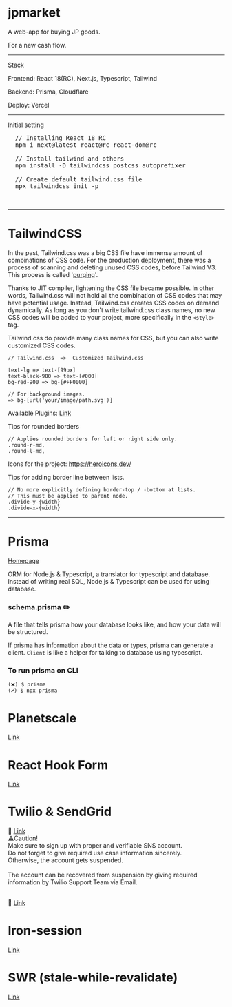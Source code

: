 # jpmarket
A web-app for buying JP goods.

For a new cash flow.

<hr>

Stack

Frontend: React 18(RC), Next.js, Typescript, Tailwind

Backend: Prisma, Cloudflare

Deploy: Vercel

<hr>

Initial setting

<pre>
  // Installing React 18 RC
  npm i next@latest react@rc react-dom@rc

  // Install tailwind and others
  npm install -D tailwindcss postcss autoprefixer

  // Create default tailwind.css file
  npx tailwindcss init -p
</pre>

<br>

<hr>

# TailwindCSS

In the past, Tailwind.css was a big CSS file have immense amount of combinations of CSS code. For the production deployment, there was a process of scanning and deleting unused CSS codes, before Tailwind V3. This process is called '<a href="https://v2.tailwindcss.com/docs/optimizing-for-production">purging</a>'. 

Thanks to JIT compiler, lightening the CSS file became possible. In other words, Tailwind.css will not hold all the combination of CSS codes that may have potential usage. Instead, Tailwind.css creates CSS codes on demand dynamically. As long as you don't write tailwind.css class names, no new CSS codes will be added to your project, more specifically in the ```<style>``` tag.

Tailwind.css do provide many class names for CSS, but you can also write customized CSS codes.
```
// Tailwind.css  =>  Customized Tailwind.css

text-lg => text-[99px]
text-black-900 => text-[#000]
bg-red-900 => bg-[#FF0000]

// For background images.
=> bg-[url('your/image/path.svg')]
```

Available Plugins: <a href="https://tailwindcss.com/docs/plugins">Link</a>

Tips for rounded borders
```
// Applies rounded borders for left or right side only.
.round-r-md,
.round-l-md,
```

Icons for the project: <a href="https://heroicons.dev/">https://heroicons.dev/</a>

Tips for adding border line between lists.
```
// No more explicitly defining border-top / -bottom at lists.
// This must be applied to parent node.
.divide-y-{width}
.divide-x-{width}
```

<hr>

# Prisma 

<a href="https://www.prisma.io/">Homepage</a>

ORM for Node.js & Typescript, a translator for typescript and database.
<br>Instead of writing real SQL, Node.js & Typescript can be used for using database.

### schema.prisma ✏️

A file that tells prisma how your database looks like, and how your data will be structured.

If prisma has information about the data or types, prisma can generate a client. ```Client``` is like a helper for talking to database using typescript.

### To run prisma on CLI

```
(❌) $ prisma
(✔️) $ npx prisma
```

# Planetscale

<a href="https://planetscale.com/">Link</a>

# React Hook Form 

<a href="https://react-hook-form.com/">Link</a>

# Twilio & SendGrid

📱 <a href="https://www.twilio.com/">Link</a>
<br>
⚠️Caution!
<br>Make sure to sign up with proper and verifiable SNS account.
<br>Do not forget to give required use case information sincerely.
<br>Otherwise, the account gets suspended.
<br>
<br>The account can be recovered from suspension by giving required information by Twilio Support Team via Email.

<br>
📧 <a href="https://app.sendgrid.com/">Link</a>

# Iron-session

<a href="https://github.com/vvo/iron-session">Link</a>

# SWR (stale-while-revalidate)

<a href="https://swr.vercel.app/">Link</a>